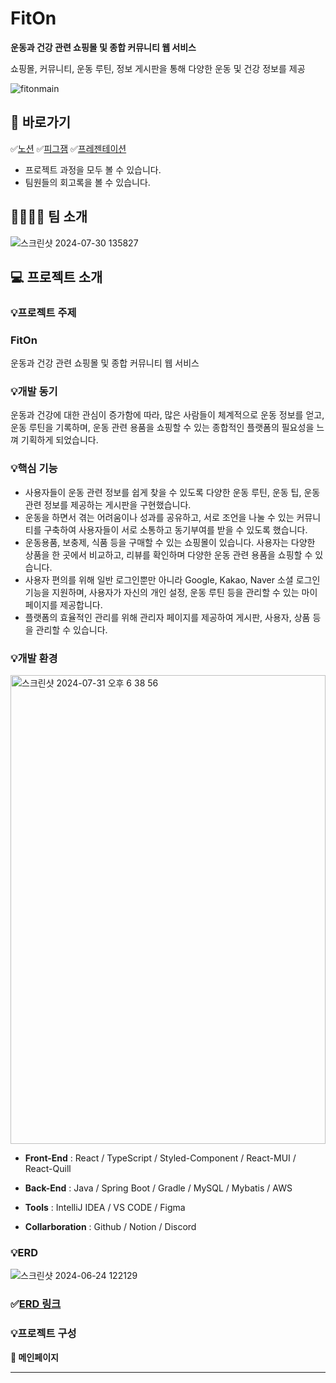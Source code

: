# FitOn

**운동과 건강 관련 쇼핑몰 및 종합 커뮤니티 웹 서비스**

쇼핑몰, 커뮤니티, 운동 루틴, 정보 게시판을 통해 다양한 운동 및 건강 정보를 제공

![fitonmain](https://github.com/user-attachments/assets/21fab55c-252f-4246-8db7-5d5d960e48fc)

## 🔗 바로가기

✅[노션](https://www.notion.so/Fit-On-4c9438e2fcd24edf95cf51f2d912b85f?pvs=21) ✅[피그잼](https://www.figma.com/board/b6zO3Q4VkQKkiNiJ7ZlHz4/FitOn-FigJam?node-id=0-1) ✅[프레젠테이션](https://www.miricanvas.com/v/13a1s7j)

- 프로젝트 과정을 모두 볼 수 있습니다.
- 팀원들의 회고록을 볼 수 있습니다.

## 👨‍👩‍👧‍👦 팀 소개

![스크린샷 2024-07-30 135827](https://github.com/user-attachments/assets/81b6e3ab-6a19-42a8-84f3-44a7874928ed)

## 💻 프로젝트 소개

### 💡프로젝트 주제

### FitOn

운동과 건강 관련 쇼핑몰 및 종합 커뮤니티 웹 서비스

### 💡개발 동기

운동과 건강에 대한 관심이 증가함에 따라, 많은 사람들이 체계적으로 운동 정보를 얻고, 
운동 루틴을 기록하며, 운동 관련 용품을 쇼핑할 수 있는 종합적인 플랫폼의 필요성을 느껴 기획하게 되었습니다.

### 💡핵심 기능

- 사용자들이 운동 관련 정보를 쉽게 찾을 수 있도록 다양한 운동 루틴, 운동 팁, 운동 관련 정보를 제공하는 게시판을 구현했습니다.
- 운동을 하면서 겪는 어려움이나 성과를 공유하고, 서로 조언을 나눌 수 있는 커뮤니티를 구축하여 사용자들이 서로 소통하고 동기부여를 받을 수 있도록 했습니다.
- 운동용품, 보충제, 식품 등을 구매할 수 있는 쇼핑몰이 있습니다. 사용자는 다양한 상품을 한 곳에서 비교하고, 리뷰를 확인하며 다양한 운동 관련 용품을 쇼핑할 수 있습니다.
- 사용자 편의를 위해 일반 로그인뿐만 아니라 Google, Kakao, Naver 소셜 로그인 기능을 지원하며, 사용자가 자신의 개인 설정, 운동 루틴 등을 관리할 수 있는 마이 페이지를 제공합니다.
- 플랫폼의 효율적인 관리를 위해 관리자 페이지를 제공하여 게시판, 사용자, 상품 등을 관리할 수 있습니다.

### 💡개발 환경

<img width="100%" height="750px" alt="스크린샷 2024-07-31 오후 6 38 56" src="https://github.com/user-attachments/assets/7e478c92-6a48-4623-8a66-1d6ac661db0a">


- **Front-End** : React / TypeScript / Styled-Component / React-MUI / React-Quill

- **Back-End** : Java / Spring Boot / Gradle / MySQL / Mybatis / AWS

- **Tools** : IntelliJ IDEA / VS CODE / Figma

- **Collarboration** : Github / Notion / Discord

### 💡ERD

![스크린샷 2024-06-24 122129](https://github.com/user-attachments/assets/b54c50da-6699-4934-a170-3d2c7cf4e50e)

### ✅[ERD 링크](https://www.erdcloud.com/d/PhhZMaP3zEJExyz44)

### 💡프로젝트 구성

**📃 메인페이지**

---
